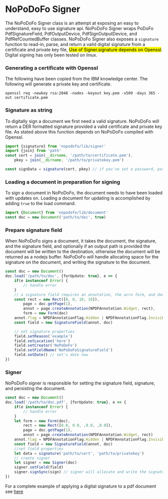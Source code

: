 # NoPoDoFo Signer

The NoPoDoFo Signer class is an attempt at exposing an easy to understand, easy to use signature api. NoPoDoFo Signer wraps PoDoFo PdfSignatureField, PdfOutputDevice, PdfSignOutputDevice, and PdfRefCountedBuffer classes. NoPoDoFo Signer also exposes a `signature` function to read-in, parse, and return a valid digital signature from a certificate and private key file, <mark>Use of Signer.signature depends on Openssl</mark>. Digital signing has only been tested on linux.


### Generating a certificate with Openssl
The following have been copied from the IBM knowledge center.
The following will generate a private key and certificate.
 ```
 openssl req -newkey rsa:2048 -nodes -keyout key.pem -x509 -days 365 -out certificate.pem
 ```

### Signature as string

To digitally sign a document we first need a valid signature. NoPoDoFo will return a DER formatted signature provided a valid certificate and private key file. As stated above this function depends on NoPoDoFo compiled with Openssl.

```typescript
import {signature} from 'nopodofo/lib/signer'
import {join} from 'path'
const cert = join(__dirname, '/path/to/certificate.pem'),
    pkey = join(__dirname, '/path/to/privatekey.pem')

const signData = signature(cert, pkey) // if you've set a password, pass the password as the last (third) argument to signature()
```

### Loading a document in preparation for signing
To sign a document in NoPoDoFo, the document needs to have been loaded with updates on. Loading a document for updating is accomplished by adding `true` to the load command.

```typescript
import {Document} from 'nopodofo/lib/document'
const doc = new Document('path/to/doc', true)
```

### Prepare signature field

When NoPoDoFo signs a document, it takes the document, the signature, and the signature field, and optionally if an output path is provided the document will be written to the destination,
otherwise the document will be returned as a nodejs buffer.
NoPoDoFo will handle allocating space for the signature on the document, and writing the signature to the document.

```typescript
const doc = new Document()
doc.load('/path/to/doc', {forUpdate: true}, e => {
    if(e instanceof Error) {
        // handle error
    }
    // a signature field requires an annotation, the acro form, and document
    const rect = new Rect([0, 0, 10, 10]),
        page = doc.getPage(1),
        annot = page.createAnnotation(NPDFAnnotation.Widget, rect),
        form = new Form(doc)
    annot.flag = NPDFAnnotationFlag.Hidden | NPDFAnnotationFlag.Invisible
    const field = new SignatureField(annot, doc)

    // set signature properties
    field.setReason('example')
    field.setLocation('here')
    field.setCreator('NoPoDoFo')
    field.setFieldName('NoPoDoFoSignatureField')
    field.setDate() // set's date now
})
```

### Signer 
NoPoDoFo signer is responsible for setting the signature field, signature, and persisting the document.

```typescript
const doc = new Document()
doc.load('/path/to/doc.pdf', {forUpdate: true}, e => {
    if(e instanceof Error) {
        // handle error
    }
    let form = new Form(doc),
        rect = new Rect([0.0, 0.0, ,0.0, ,0.0]),
        page = doc.getPage(1),
        annot = page.createAnnotation(NPDFAnnotation.Widget, rect)
    annot.flag = NPDFAnnotationFlag.Hidden | NPDFAnnotationFlag.Invisible
    const field = new SignatureField(annot, doc)
    //set field properties
    let data = signature('path/to/cert', 'path/to/privatekey')
    // create signer
    let signer = new Signer(doc)
    signer.setField(field)
    signer.signSync(sign) // signer will allocate and write the signature to the document. If a output path is provided the document will be written to the destination, otherwise this function will return a nodejs buffer
})
```

For a complete example of applying a digital signature to a pdf document see [here](https://github.com/corymickelson/NoPoDoFo/blob/master/lib/signer.spec.ts#L13-L45)